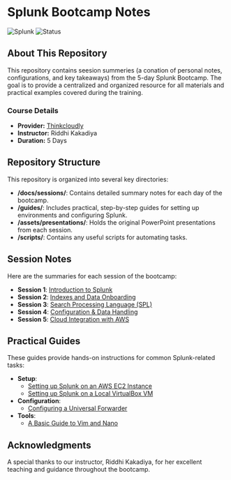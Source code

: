 # Splunk Bootcamp Notes
![Splunk](https://img.shields.io/badge/Splunk-000000?style=for-the-badge&logo=splunk&logoColor=white)
![Status](https://img.shields.io/badge/Boot%20Camp%20Status-Complete-blue?style=for-the-badge)


## About This Repository

This repository contains seesion summeries (a conation of personal notes, configurations, and key takeaways) from the 5-day Splunk Bootcamp. The goal is to provide a centralized and organized resource for all materials and practical examples covered during the training.


### Course Details



* **Provider:** [Thinkcloudly](https://thinkcloudly.com/)
* **Instructor:** Riddhi Kakadiya
* **Duration:** 5 Days


## Repository Structure

This repository is organized into several key directories:



* **/docs/sessions/**: Contains detailed summary notes for each day of the bootcamp.
* **/guides/**: Includes practical, step-by-step guides for setting up environments and configuring Splunk.
* **/assets/presentations/**: Holds the original PowerPoint presentations from each session.
* **/scripts/**: Contains any useful scripts for automating tasks.


## Session Notes

Here are the summaries for each session of the bootcamp:



* **Session 1**: [Introduction to Splunk](/docs/sessions/splunk_summary_of_session_01.md)
* **Session 2**: [Indexes and Data Onboarding](/docs/sessions/splunk_summary_of_session_01.md)
* **Session 3**: [Search Processing Language (SPL)](/docs/sessions/splunk_summary_of_session_01.md)
* **Session 4**: [Configuration & Data Handling](/docs/sessions/splunk_summary_of_session_01.md)
* **Session 5**: [Cloud Integration with AWS](/docs/sessions/splunk_summary_of_session_01.md)


## Practical Guides

These guides provide hands-on instructions for common Splunk-related tasks:



* **Setup**:
    * [Setting up Splunk on an AWS EC2 Instance](/guides/aws_ec2_setup.md)
    * [Setting up Splunk on a Local VirtualBox VM](/guides/local_vm_setup.md)
* **Configuration**:
    * [Configuring a Universal Forwarder](/guides/forwarder_configuration.md)
* **Tools**:
    * [A Basic Guide to Vim and Nano](/guides/cli_editors_guide.md)


## Acknowledgments

A special thanks to our instructor, Riddhi Kakadiya, for her excellent teaching and guidance throughout the bootcamp.
